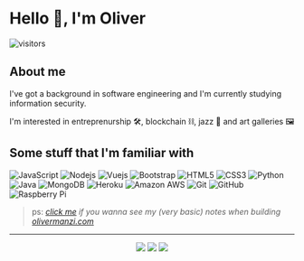 # **Hello 👋, I'm Oliver**

![visitors](https://visitor-badge.glitch.me/badge?page_id=olivermanzi.olivermanzi)

## **About me**

I've got a background in software engineering and I'm currently studying information security.

I'm interested in entreprenurship 🛠, blockchain ⛓, jazz 🎺  and art galleries 🖼

## **Some stuff that I'm familiar with**

![JavaScript](https://img.shields.io/badge/-JavaScript-black?style=flat-square&logo=javascript)
![Nodejs](https://img.shields.io/badge/-Nodejs-black?style=flat-square&logo=Node.js)
![Vuejs](https://img.shields.io/badge/-Vuejs-black?style=flat-square&logo=vuedotjs)
![Bootstrap](https://img.shields.io/badge/-Bootstrap-black?style=flat-square&logo=bootstrap)
![HTML5](https://img.shields.io/badge/-HTML5-black?style=flat-square&logo=html5)
![CSS3](https://img.shields.io/badge/-CSS3-black?style=flat-square&logo=css3)
![Python](https://img.shields.io/badge/-Python-black?style=flat-square&logo=Python)
![Java](https://img.shields.io/badge/-Java-black?style=flat-square&logo=java)
![MongoDB](https://img.shields.io/badge/-MongoDB-black?style=flat-square&logo=mongodb)
![Heroku](https://img.shields.io/badge/-Heroku-black?style=flat-square&logo=heroku)
![Amazon AWS](https://img.shields.io/badge/AWS-black?style=flat-square&logo=amazon-aws)
![Git](https://img.shields.io/badge/-Git-black?style=flat-square&logo=git)
![GitHub](https://img.shields.io/badge/-GitHub-black?style=flat-square&logo=github)
![Raspberry Pi](https://img.shields.io/badge/-Raspberry%20Pi-black?style=flat-square&logo=Raspberry-Pi)

> ps: *[click me](./docs/project.md) if you wanna see my (very basic) notes when building [olivermanzi.com](www.olivermanzi.com)*

---

<p align="center">
<a target="_blank" href="https://olivermanzi.com/"><img src="https://img.shields.io/badge/-Website-black?style=for-the-badge&logo=bitcoin"></img></a>	
<a target="_blank" href="https://www.linkedin.com/in/oliver-manzi/"><img src="https://img.shields.io/badge/-LinkedIn-black?style=for-the-badge&logo=Linkedin"></img></a>
<a target="_blank" href="mailto:olivermanzi.dev@gmail.com"><img src="https://img.shields.io/badge/-Gmail-black?style=for-the-badge&logo=Gmail"></img></a>
